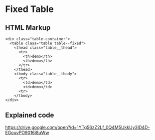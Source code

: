 # Fixed Table

## HTML Markup 
```
<div class="table-container">
  <table class="table table--fixed">
    <thead class="table__thead">
      <tr>
        <th>demo</th>
        <th>demo</th>
      </tr>
    </thead>
    <tbody class="table__tbody">
      <tr>
        <td>demo</td>
        <td>demo</td>
      <tr>
    </tbody>
</div>
```

## Explained code
https://drive.google.com/open?id=1YTg56zZ2Lf_0Q4M5UkkUy3ID4D-EGouvPO9016i8uWw
